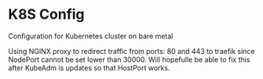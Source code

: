 # K8S Config
Configuration for Kubernetes cluster on bare metal

Using NGINX proxy to redirect traffic from ports: 80 and 443 to traefik since NodePort cannot be set lower than 30000. Will hopefulle be able to fix this after KubeAdm is updates so that HostPort works.
